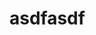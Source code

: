 <!DOCTYPE html>
<html>
<head>
	<title>Signal 100 Read Me</title>
	<link rel="stylesheet" type="text/css" href="readme.css">
</head>
<body>
	<h1>asdfasdf</h1>
</body>
</html>
